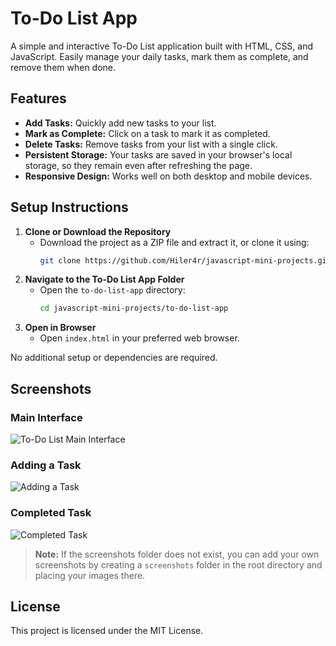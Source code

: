 # To-Do List App

A simple and interactive To-Do List application built with HTML, CSS, and JavaScript. Easily manage your daily tasks, mark them as complete, and remove them when done.

## Features

- **Add Tasks:** Quickly add new tasks to your list.
- **Mark as Complete:** Click on a task to mark it as completed.
- **Delete Tasks:** Remove tasks from your list with a single click.
- **Persistent Storage:** Your tasks are saved in your browser's local storage, so they remain even after refreshing the page.
- **Responsive Design:** Works well on both desktop and mobile devices.

## Setup Instructions

1. **Clone or Download the Repository**
   - Download the project as a ZIP file and extract it, or clone it using:
     ```sh
     git clone https://github.com/Hiler4r/javascript-mini-projects.git
     ```
2. **Navigate to the To-Do List App Folder**
   - Open the `to-do-list-app` directory:
     ```sh
     cd javascript-mini-projects/to-do-list-app
     ```
3. **Open in Browser**
   - Open `index.html` in your preferred web browser.

No additional setup or dependencies are required.

## Screenshots

### Main Interface
![To-Do List Main Interface](../screenshots/todo-main.png)

### Adding a Task
![Adding a Task](../screenshots/todo-add.png)

### Completed Task
![Completed Task](../screenshots/todo-complete.png)

> **Note:** If the screenshots folder does not exist, you can add your own screenshots by creating a `screenshots` folder in the root directory and placing your images there.

## License

This project is licensed under the MIT License.

